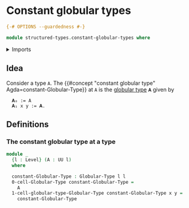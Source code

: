 # Constant globular types

```agda
{-# OPTIONS --guardedness #-}

module structured-types.constant-globular-types where
```

<details><summary>Imports</summary>

```agda
open import foundation.universe-levels

open import structured-types.globular-types
```

</details>

## Idea

Consider a type `A`. The
{{#concept "constant globular type" Agda=constant-Globular-Type}} at `A` is the
[globular type](structured-types.globular-types.md) `𝐀` given by

```text
  𝐀₀ := A
  𝐀₁ x y := 𝐀.
```

## Definitions

### The constant globular type at a type

```agda
module _
  {l : Level} (A : UU l)
  where

  constant-Globular-Type : Globular-Type l l
  0-cell-Globular-Type constant-Globular-Type =
    A
  1-cell-globular-type-Globular-Type constant-Globular-Type x y =
    constant-Globular-Type
```
